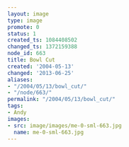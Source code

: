 ```yaml
---
layout: image
type: image
promote: 0
status: 1
created_ts: 1084408502
changed_ts: 1372159388
node_id: 663
title: Bowl Cut
created: '2004-05-13'
changed: '2013-06-25'
aliases:
- "/2004/05/13/bowl_cut/"
- "/node/663/"
permalink: "/2004/05/13/bowl_cut/"
tags:
- Andy
images:
- src: image/images/me-0-sml-663.jpg
  name: me-0-sml-663.jpg
---
```


